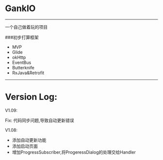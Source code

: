 # GankIO
-----
一个自己做着玩的项目

###初步打算框架
* MVP
* Glide
* okHttp
* EventBus
* Butterknife
* RxJava&Retrofit

------
# Version Log:

V1.09:

Fix: 代码同步问题,导致自动更新错误

V1.08:

* 添加自动更新功能
* 添加启动页面
* 增加ProgressSubscriber,将ProgeressDialog的处理交给Handler


